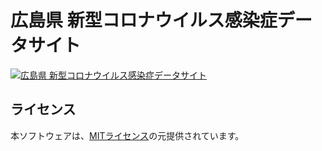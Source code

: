 # 広島県 新型コロナウイルス感染症データサイト

[![広島県 新型コロナウイルス感染症データサイト](https://user-images.githubusercontent.com/41957838/93966482-d0077b00-fd9f-11ea-998a-c1f337052dbf.png)](https://hiroshima.stopcovid19.jp//)


## ライセンス
本ソフトウェアは、[MITライセンス](./LICENSE.txt)の元提供されています。


